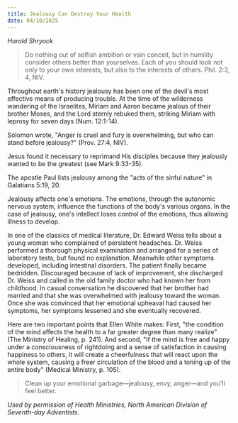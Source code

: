 ```yaml
---
title: Jealousy Can Destroy Your Health
date: 04/10/2025
---
```


_Harold Shryock_

> <p></p>
> Do nothing out of selfish ambition or vain conceit, but in humility consider others better than yourselves. Each of you should look not only to your own interests, but also to the interests of others. Phil. 2:3, 4, NIV.

Throughout earth's history jealousy has been one of the devil's most effective means of producing trouble. At the time of the wilderness wandering of the Israelites, Miriam and Aaron became jealous of their brother Moses, and the Lord sternly rebuked them, striking Miriam with leprosy for seven days (Num. 12:1-14).

Solomon wrote, "Anger is cruel and fury is overwhelming, but who can stand before jealousy?" (Prov. 27:4, NIV).

Jesus found it necessary to reprimand His disciples because they jealously wanted to be the greatest (see Mark 9:33-35).

The apostle Paul lists jealousy among the "acts of the sinful nature" in Galatians 5:19, 20.

Jealousy affects one's emotions. The emotions, through the autonomic nervous system, influence the functions of the body's various organs. In the case of jealousy, one's intellect loses control of the emotions, thus allowing illness to develop.

In one of the classics of medical literature, Dr. Edward Weiss tells about a young woman who complained of persistent headaches. Dr. Weiss performed a thorough physical examination and arranged for a series of laboratory tests, but found no explanation. Meanwhile other symptoms developed, including intestinal disorders. The patient finally became bedridden. Discouraged because of lack of improvement, she discharged Dr. Weiss and called in the old family doctor who had known her from childhood. In casual conversation he discovered that her brother had married and that she was overwhelmed with jealousy toward the woman. Once she was convinced that her emotional upheaval had caused her symptoms, her symptoms lessened and she eventually recovered.

Here are two important points that Ellen White makes: First, "the condition of the mind affects the health to a far greater degree than many realize" (The Ministry of Healing, p. 241). And second, "if the mind is free and happy under a consciousness of rightdoing and a sense of satisfaction in causing happiness to others, it will create a cheerfulness that will react upon the whole system, causing a freer circulation of the blood and a toning up of the entire body" (Medical Ministry, p. 105).

> <callout></callout>
> Clean up your emotional garbage—jealousy, envy, anger—and you'll feel better.

_Used by permission of Health Ministries, North American Division of Seventh-day Adventists._